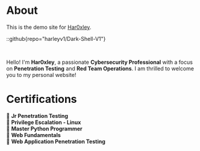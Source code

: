 # About
This is the demo site for [Har0xley](https://github.com/harleyv1).

::github{repo="harleyv1/Dark-Shell-V1"}

<br>

Hello! I'm **Har0xley**, a passionate **Cybersecurity Professional** with a focus on **Penetration Testing** and **Red Team Operations**. I am thrilled to welcome you to my personal website! 

# Certifications

📌 **Jr Penetration Testing**  
📌 **Privilege Escalation - Linux**  
📌 **Master Python Programmer**  
📌 **Web Fundamentals**  
📌 **Web Application Penetration Testing**